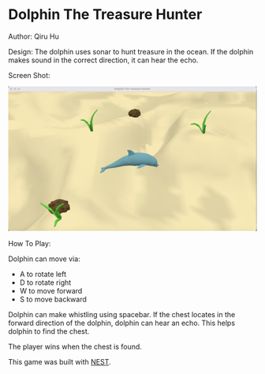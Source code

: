 # Dolphin The Treasure Hunter

Author: Qiru Hu

Design: The dolphin uses sonar to hunt treasure in the ocean. If the dolphin makes sound in the correct direction, it can hear the echo.

Screen Shot:

![Screen Shot](screenshot.png)

How To Play:

Dolphin can move via:
- A to rotate left
- D to rotate right
- W to move forward
- S to move backward

Dolphin can make whistling using spacebar. If the chest locates in the forward direction of the dolphin, dolphin can hear an echo. This helps dolphin to find the chest. 

The player wins when the chest is found.

This game was built with [NEST](NEST.md).
